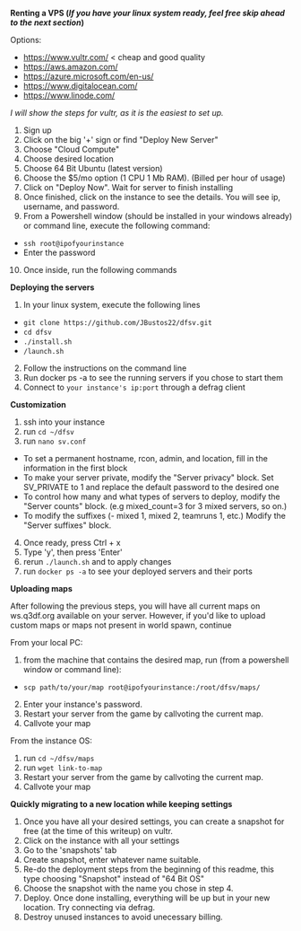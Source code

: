 **Renting a VPS (*If you have your linux system ready, feel free skip ahead to the next section*)**

Options:
- https://www.vultr.com/ < cheap and good quality
- https://aws.amazon.com/
- https://azure.microsoft.com/en-us/
- https://www.digitalocean.com/
- https://www.linode.com/

*I will show the steps for vultr, as it is the easiest to set up.*
1. Sign up
2. Click on the big '+' sign or find "Deploy New Server"
3. Choose "Cloud Compute"
4. Choose desired location
5. Choose 64 Bit Ubuntu (latest version)
6. Choose the $5/mo option (1 CPU 1 Mb RAM). (Billed per hour of usage)
7. Click on "Deploy Now". Wait for server to finish installing
8. Once finished, click on the instance to see the details. You will see ip, username, and password.
9. From a Powershell window (should be installed in your windows already) or command line, execute the following command:
- `ssh root@ipofyourinstance`
- Enter the password
10. Once inside, run the following commands

**Deploying the servers**
1. In your linux system, execute the following lines
- `git clone https://github.com/JBustos22/dfsv.git`
- `cd dfsv`
- `./install.sh`
- `/launch.sh`
2. Follow the instructions on the command line
3. Run docker ps -a to see the running servers if you chose to start them
4. Connect to `your instance's ip:port` through a defrag client

**Customization**
1. ssh into your instance
2. run `cd ~/dfsv`
3. run `nano sv.conf`
 - To set a permanent hostname, rcon, admin, and location, fill in the information in the first block
 - To make your server private, modify the "Server privacy" block. Set SV_PRIVATE to 1 and replace the default password to the desired one
 - To control how many and what types of servers to deploy, modify the "Server counts" block. (e.g mixed_count=3 for 3 mixed servers, so on.)
 - To modify the suffixes (- mixed 1, mixed 2, teamruns 1, etc.) Modify the "Server suffixes" block.
4. Once ready, press Ctrl + x
8. Type 'y', then press 'Enter'
9. rerun `./launch.sh` and to apply changes
10. run `docker ps -a` to see your deployed servers and their ports

**Uploading maps**

After following the previous steps, you will have all current maps on ws.q3df.org available on your server. However, if you'd like to upload custom maps or maps not present in world spawn, continue

From your local PC:
1. from the machine that contains the desired map, run (from a powershell window or command line):
- `scp path/to/your/map root@ipofyourinstance:/root/dfsv/maps/`
2. Enter your instance's password.
3. Restart your server from the game by callvoting the current map.
4. Callvote your map

From the instance OS:
1. run `cd ~/dfsv/maps`
2. run `wget link-to-map`
3. Restart your server from the game by callvoting the current map.
4. Callvote your map

**Quickly migrating to a new location while keeping settings**
1. Once you have all your desired settings, you can create a snapshot for free (at the time of this writeup) on vultr.
2. Click on the instance with all your settings
3. Go to the 'snapshots' tab
4. Create snapshot, enter whatever name suitable.
5. Re-do the deployment steps from the beginning of this readme, this type choosing "Snapshot" instead of "64 Bit OS"
6. Choose the snapshot with the name you chose in step 4.
7. Deploy. Once done installing, everything will be up but in your new location. Try connecting via defrag.
8. Destroy unused instances to avoid unecessary billing.
